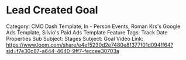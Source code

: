 # Lead Created Goal

Category: CMO Dash Template, In - Person Events, Roman Krs's Google Ads Template, Silvio's Paid Ads Template
Feature Tags: Track Date Properties
Sub Subject: Stages
Subject: Goal
Video Link: https://www.loom.com/share/e4ef5230d2e7480e8f377f01d094ff64?sid=f7e30c87-a644-4640-9ff7-feccee30703a